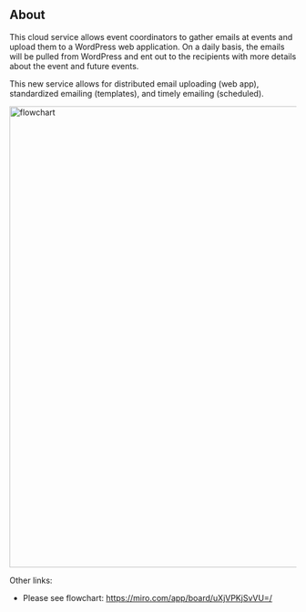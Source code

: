 
## About 
This cloud service allows event coordinators to gather emails at events and upload them to a WordPress web application. On a daily basis, the emails will be pulled from WordPress and ent out to the recipients with more details about the event and future events. 

This new service allows for distributed email uploading (web app), standardized emailing (templates), and timely emailing (scheduled).

<img width="809" alt="flowchart" src="https://user-images.githubusercontent.com/20544603/198423860-c9e8ec43-f42d-4f23-a894-627753a439cc.png">

Other links:
- Please see flowchart: https://miro.com/app/board/uXjVPKjSvVU=/
